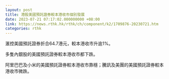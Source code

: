 ```yaml
---
layout: post
title: 港股美國預託證券較本港收市個別發展
date: 2023-07-21 07:17:02.000000000 +08:00
link: https://news.rthk.hk/rthk/ch/component/k2/1709876-20230721.htm
categories: rthk
---
```


滙控美國預託證券折合64.7港元，較本港收市升逾1%。

多隻內銀股的美國預託證券較本港收市都下跌。

阿里巴巴及小米的美國預託證券較本港收市靠穩；騰訊及美團的美國預託證券較本港收市微跌。
